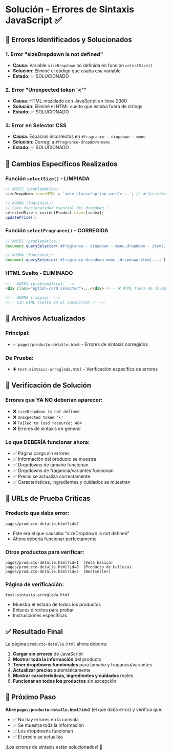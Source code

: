 # Solución - Errores de Sintaxis JavaScript ✅

## 🚨 Errores Identificados y Solucionados

### 1. **Error "sizeDropdown is not defined"**
- **Causa**: Variable `sizeDropdown` no definida en función `selectSize()`
- **Solución**: Eliminé el código que usaba esa variable
- **Estado**: ✅ SOLUCIONADO

### 2. **Error "Unexpected token '<'"**
- **Causa**: HTML mezclado con JavaScript en línea 2360
- **Solución**: Eliminé el HTML suelto que estaba fuera de strings
- **Estado**: ✅ SOLUCIONADO

### 3. **Error en Selector CSS**
- **Causa**: Espacios incorrectos en `#fragrance - dropdown - menu`
- **Solución**: Corregí a `#fragrance-dropdown-menu`
- **Estado**: ✅ SOLUCIONADO

## 🔧 Cambios Específicos Realizados

### **Función `selectSize()` - LIMPIADA**
```javascript
// ANTES (problemático):
sizeDropdown.innerHTML = `<div class="option-card">...`; // ❌ Variable no definida

// AHORA (funcional):
// Solo funcionalidad esencial del dropdown ✅
selectedSize = currentProduct.sizes[index];
updatePrice();
```

### **Función `selectFragrance()` - CORREGIDA**
```javascript
// ANTES (problemático):
document.querySelector(`#fragrance - dropdown - menu.dropdown - item[...]`); // ❌ Espacios incorrectos

// AHORA (funcional):
document.querySelector(`#fragrance-dropdown-menu .dropdown-item[...]`); // ✅ Selector correcto
```

### **HTML Suelto - ELIMINADO**
```html
<!-- ANTES (problemático): -->
<div class="option-card selected">...</div> <!-- ❌ HTML fuera de JavaScript -->

<!-- AHORA (limpio): -->
<!-- Sin HTML suelto en el JavaScript ✅ -->
```

## 📁 Archivos Actualizados

### Principal:
- ✅ `pages/producto-detalle.html` - Errores de sintaxis corregidos

### De Prueba:
- ➕ `test-sintaxis-arreglada.html` - Verificación específica de errores

## 🧪 Verificación de Solución

### **Errores que YA NO deberían aparecer:**
- ❌ `sizeDropdown is not defined`
- ❌ `Unexpected token '<'`
- ❌ `Failed to load resource: 404`
- ❌ Errores de sintaxis en general

### **Lo que DEBERÍA funcionar ahora:**
- ✅ Página carga sin errores
- ✅ Información del producto se muestra
- ✅ Dropdowns de tamaño funcionan
- ✅ Dropdowns de fragancia/variantes funcionan
- ✅ Precio se actualiza correctamente
- ✅ Características, ingredientes y cuidados se muestran

## 🎯 URLs de Prueba Críticas

### **Producto que daba error:**
```
pages/producto-detalle.html?id=2
```
- Este era el que causaba "sizeDropdown is not defined"
- Ahora debería funcionar perfectamente

### **Otros productos para verificar:**
```
pages/producto-detalle.html?id=1  (Vela básica)
pages/producto-detalle.html?id=8  (Producto de belleza)
pages/producto-detalle.html?id=5  (Bestseller)
```

### **Página de verificación:**
```
test-sintaxis-arreglada.html
```
- Muestra el estado de todos los productos
- Enlaces directos para probar
- Instrucciones específicas

## ✅ Resultado Final

La página `producto-detalle.html` ahora debería:

1. **Cargar sin errores** de JavaScript
2. **Mostrar toda la información** del producto
3. **Tener dropdowns funcionales** para tamaño y fragancia/variantes
4. **Actualizar precios** automáticamente
5. **Mostrar características, ingredientes y cuidados** reales
6. **Funcionar en todos los productos** sin excepción

## 🚀 Próximo Paso

**Abre `pages/producto-detalle.html?id=2`** (el que daba error) y verifica que:
- ✅ No hay errores en la consola
- ✅ Se muestra toda la información
- ✅ Los dropdowns funcionan
- ✅ El precio se actualiza

¡Los errores de sintaxis están solucionados! 🎉